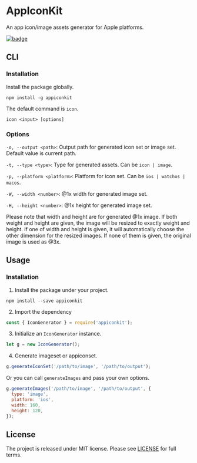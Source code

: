 # AppIconKit

An app icon/image assets generator for Apple platforms.

[![badge](https://img.shields.io/npm/v/appiconkit.svg?color=blue)](https://www.npmjs.com/package/appiconkit)

## CLI

### Installation

Install the package globally.

```
npm install -g appiconkit
```

The default command is `icon`.

```
icon <input> [options]
```

### Options

`-o, --output <path>`: Output path for generated icon set or image set. Default value is current path.

`-t, --type <type>`: Type for generated assets. Can be `icon | image`.

`-p, --platform <platform>`: Platform for icon set. Can be `ios | watchos | macos`.

`-W, --width <number>`: @1x width for generated image set.

`-H, --height <number>`: @1x height for generated image set.

Please note that width and height are for generated @1x image. If both weight and height are given, the image will be resized to exactly weight and height. If one of width and height is given, it will automatically choose the other dimension for the resized images. If none of them is given, the original image is used as @3x.

## Usage

### Installation

1. Install the package under your project.

```
npm install --save appiconkit
```

2. Import the dependency

```javascript
const { IconGenerator } = require('appiconkit');
```

3. Initialize an `IconGenerator` instance.

```javascript
let g = new IconGenerator();
```

4. Generate imageset or appiconset.

```javascript
g.generateIconSet('/path/to/image', '/path/to/output');
```

Or you can call `generateImages` and pass your own options.

```javascript
g.generateImages('/path/to/image', '/path/to/output', {
  type: 'image',
  platform: 'ios',
  width: 160,
  height: 120,
});
```

## License

The project is released under MIT license. Please see [LICENSE](LICENSE) for full terms.